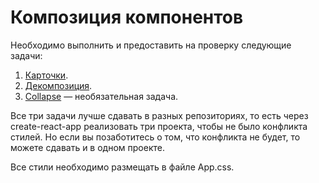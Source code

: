 Композиция компонентов
===

Необходимо выполнить и предоставить на проверку следующие задачи:

1. [Карточки](cards).
1. [Декомпозиция](decomposition).
1. [Collapse](collapse) — необязательная задача.

Все три задачи лучше сдавать в разных репозиториях, то есть через create-react-app реализовать три проекта, чтобы не было конфликта стилей. Но если вы позаботитесь о том, что конфликта не будет, то можете сдавать и в одном проекте.

Все стили необходимо размещать в файле App.css.
